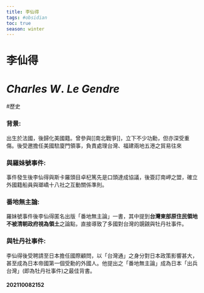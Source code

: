 ```yaml
---
title: 李仙得
tags: #obsidian 
toc: true
season: winter
---
```

# 李仙得
# $Charles\ W.\ Le\  Gendre$
#歷史


### 背景:
出生於法國，後歸化美國籍。曾參與[[南北戰爭]]，立下不少功勳，但亦深受重傷。後受邀擔任美國駐廈門領事，負責處理台灣、福建兩地五港之貿易往來

### 與羅妹號事件:
事件發生後李仙得與斯卡羅頭目卓杞篤先是口頭達成協議，後簽訂南岬之盟，確立外國籍船員與瑯嶠十八社之互動關係準則。

### 番地無主論:
羅妹號事件後李仙得匿名出版「番地無主論」一書，其中提到**台灣東部原住民領地不被清朝政府視為領土**之論點，直接導致了多國對台灣的覬覦與牡丹社事件。

### 與牡丹社事件:
李仙得後受聘請至日本擔任國際顧問，以「台灣通」之身分對日本政策影響甚大，甚至成為日本帝國第一個受勳的外國人。他提出之「番地無主論」成為日本「出兵台灣」(即為牡丹社事件)之最佳背書。


#### 202110082152